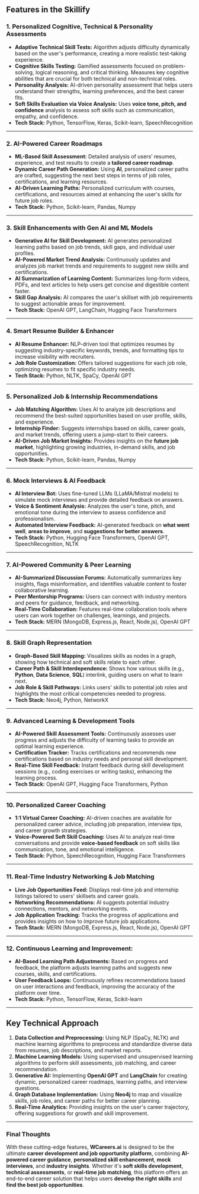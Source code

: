 ## Features in the Skillify

### **1. Personalized Cognitive, Technical & Personality Assessments**
- **Adaptive Technical Skill Tests:** Algorithm adjusts difficulty dynamically based on the user's performance, creating a more realistic test-taking experience.
- **Cognitive Skills Testing:** Gamified assessments focused on problem-solving, logical reasoning, and critical thinking. Measures key cognitive abilities that are crucial for both technical and non-technical roles.
- **Personality Analysis:** AI-driven personality assessment that helps users understand their strengths, learning preferences, and the best career fits.
- **Soft Skills Evaluation via Voice Analysis:** Uses **voice tone, pitch, and confidence** analysis to assess soft skills such as communication, empathy, and confidence.
- **Tech Stack:** Python, TensorFlow, Keras, Scikit-learn, SpeechRecognition

---

### **2. AI-Powered Career Roadmaps**
- **ML-Based Skill Assessment:** Detailed analysis of users’ resumes, experience, and test results to create a **tailored career roadmap**.
- **Dynamic Career Path Generation:** Using **AI**, personalized career paths are crafted, suggesting the next best steps in terms of job roles, certifications, and learning resources.
- **AI-Driven Learning Paths:** Personalized curriculum with courses, certifications, and resources aimed at enhancing the user's skills for future job roles.
- **Tech Stack:** Python, Scikit-learn, Pandas, Numpy

---

### **3. Skill Enhancements with Gen AI and ML Models**
- **Generative AI for Skill Development:** AI generates personalized learning paths based on job trends, skill gaps, and individual user profiles.
- **AI-Powered Market Trend Analysis:** Continuously updates and analyzes job market trends and requirements to suggest new skills and certifications.
- **AI Summarization of Learning Content:** Summarizes long-form videos, PDFs, and text articles to help users get concise and digestible content faster.
- **Skill Gap Analysis:** AI compares the user's skillset with job requirements to suggest actionable areas for improvement.
- **Tech Stack:** OpenAI GPT, LangChain, Hugging Face Transformers

---

### **4. Smart Resume Builder & Enhancer**
- **AI Resume Enhancer:** NLP-driven tool that optimizes resumes by suggesting industry-specific keywords, trends, and formatting tips to increase visibility with recruiters.
- **Job Role Customization:** Offers tailored suggestions for each job role, optimizing resumes to fit specific industry needs.
- **Tech Stack:** Python, NLTK, SpaCy, OpenAI GPT

---

### **5. Personalized Job & Internship Recommendations**
- **Job Matching Algorithm:** Uses AI to analyze job descriptions and recommend the best-suited opportunities based on user profile, skills, and experience.
- **Internship Finder:** Suggests internships based on skills, career goals, and market trends, offering users a jump-start to their careers.
- **AI-Driven Job Market Insights:** Provides insights on the **future job market**, highlighting growing industries, in-demand skills, and job opportunities.
- **Tech Stack:** Python, Scikit-learn, Pandas, Numpy

---

### **6. Mock Interviews & AI Feedback**
- **AI Interview Bot:** Uses fine-tuned LLMs (LLaMA/Mistral models) to simulate mock interviews and provide detailed feedback on answers.
- **Voice & Sentiment Analysis:** Analyzes the user's tone, pitch, and emotional tone during the interview to assess confidence and professionalism.
- **Automated Interview Feedback:** AI-generated feedback on **what went well**, **areas to improve**, and **suggestions for better answers**.
- **Tech Stack:** Python, Hugging Face Transformers, OpenAI GPT, SpeechRecognition, NLTK

---

### **7. AI-Powered Community & Peer Learning**
- **AI-Summarized Discussion Forums:** Automatically summarizes key insights, flags misinformation, and identifies valuable content to foster collaborative learning.
- **Peer Mentorship Programs:** Users can connect with industry mentors and peers for guidance, feedback, and networking.
- **Real-Time Collaboration:** Features real-time collaboration tools where users can work together on challenges, learnings, and projects.
- **Tech Stack:** MERN (MongoDB, Express.js, React, Node.js), OpenAI GPT

---

### **8. Skill Graph Representation**
- **Graph-Based Skill Mapping:** Visualizes skills as nodes in a graph, showing how technical and soft skills relate to each other.
- **Career Path & Skill Interdependence:** Shows how various skills (e.g., **Python**, **Data Science**, **SQL**) interlink, guiding users on what to learn next.
- **Job Role & Skill Pathways:** Links users' skills to potential job roles and highlights the most critical competencies needed to progress.
- **Tech Stack:** Neo4j, Python, NetworkX

---

### **9. Advanced Learning & Development Tools**
- **AI-Powered Skill Assessment Tools:** Continuously assesses user progress and adjusts the difficulty of learning tasks to provide an optimal learning experience.
- **Certification Tracker:** Tracks certifications and recommends new certifications based on industry needs and personal skill development.
- **Real-Time Skill Feedback:** Instant feedback during skill development sessions (e.g., coding exercises or writing tasks), enhancing the learning process.
- **Tech Stack:** OpenAI GPT, Hugging Face Transformers, Python

---

### **10. Personalized Career Coaching**
- **1:1 Virtual Career Coaching:** AI-driven coaches are available for personalized career advice, including job preparation, interview tips, and career growth strategies.
- **Voice-Powered Soft Skill Coaching:** Uses AI to analyze real-time conversations and provide **voice-based feedback** on soft skills like communication, tone, and emotional intelligence.
- **Tech Stack:** Python, SpeechRecognition, Hugging Face Transformers

---

### **11. Real-Time Industry Networking & Job Matching**
- **Live Job Opportunities Feed:** Displays real-time job and internship listings tailored to users' skillsets and career goals.
- **Networking Recommendations:** AI suggests potential industry connections, mentors, and networking events.
- **Job Application Tracking:** Tracks the progress of applications and provides insights on how to improve future job applications.
- **Tech Stack:** MERN (MongoDB, Express.js, React, Node.js), OpenAI GPT

---

### **12. Continuous Learning and Improvement:**
- **AI-Based Learning Path Adjustments:** Based on progress and feedback, the platform adjusts learning paths and suggests new courses, skills, and certifications.
- **User Feedback Loops:** Continuously refines recommendations based on user interactions and feedback, improving the accuracy of the platform over time.
- **Tech Stack:** Python, TensorFlow, Keras, Scikit-learn

---

## **Key Technical Approach**
1. **Data Collection and Preprocessing:** Using NLP (SpaCy, NLTK) and machine learning algorithms to preprocess and standardize diverse data from resumes, job descriptions, and market reports.
2. **Machine Learning Models:** Using supervised and unsupervised learning algorithms to perform skill assessments, job matching, and career recommendation.
3. **Generative AI:** Implementing **OpenAI GPT** and **LangChain** for creating dynamic, personalized career roadmaps, learning paths, and interview questions.
4. **Graph Database Implementation:** Using **Neo4j** to map and visualize skills, job roles, and career paths for better career planning.
5. **Real-Time Analytics:** Providing insights on the user's career trajectory, offering suggestions for growth and skill improvement.

---

### **Final Thoughts**  
With these cutting-edge features, **WCareers.ai** is designed to be the ultimate **career development and job opportunity platform**, combining **AI-powered career guidance**, **personalized skill enhancement**, **mock interviews**, and **industry insights**. Whether it's **soft skills development**, **technical assessments**, or **real-time job matching**, this platform offers an end-to-end career solution that helps users **develop the right skills** and **find the best job opportunities**.

